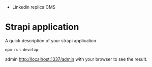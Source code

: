 - Linkedin replica CMS 

# Strapi application

A quick description of your strapi application


```bash
npm run develop

```


admin [http://localhost:1337/admin](http://localhost:1337/admin) with your browser to see the result.
